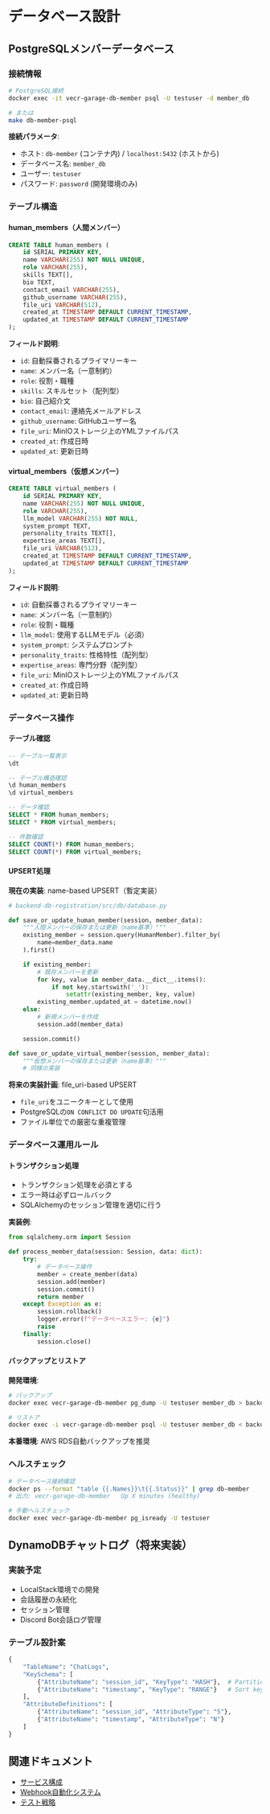 # データベース設計

## PostgreSQLメンバーデータベース

### 接続情報

```bash
# PostgreSQL接続
docker exec -it vecr-garage-db-member psql -U testuser -d member_db

# または
make db-member-psql
```

**接続パラメータ**:
- ホスト: `db-member` (コンテナ内) / `localhost:5432` (ホストから)
- データベース名: `member_db`
- ユーザー: `testuser`
- パスワード: `password` (開発環境のみ)

### テーブル構造

#### human_members（人間メンバー）

```sql
CREATE TABLE human_members (
    id SERIAL PRIMARY KEY,
    name VARCHAR(255) NOT NULL UNIQUE,
    role VARCHAR(255),
    skills TEXT[],
    bio TEXT,
    contact_email VARCHAR(255),
    github_username VARCHAR(255),
    file_uri VARCHAR(512),
    created_at TIMESTAMP DEFAULT CURRENT_TIMESTAMP,
    updated_at TIMESTAMP DEFAULT CURRENT_TIMESTAMP
);
```

**フィールド説明**:
- `id`: 自動採番されるプライマリーキー
- `name`: メンバー名（一意制約）
- `role`: 役割・職種
- `skills`: スキルセット（配列型）
- `bio`: 自己紹介文
- `contact_email`: 連絡先メールアドレス
- `github_username`: GitHubユーザー名
- `file_uri`: MinIOストレージ上のYMLファイルパス
- `created_at`: 作成日時
- `updated_at`: 更新日時

#### virtual_members（仮想メンバー）

```sql
CREATE TABLE virtual_members (
    id SERIAL PRIMARY KEY,
    name VARCHAR(255) NOT NULL UNIQUE,
    role VARCHAR(255),
    llm_model VARCHAR(255) NOT NULL,
    system_prompt TEXT,
    personality_traits TEXT[],
    expertise_areas TEXT[],
    file_uri VARCHAR(512),
    created_at TIMESTAMP DEFAULT CURRENT_TIMESTAMP,
    updated_at TIMESTAMP DEFAULT CURRENT_TIMESTAMP
);
```

**フィールド説明**:
- `id`: 自動採番されるプライマリーキー
- `name`: メンバー名（一意制約）
- `role`: 役割・職種
- `llm_model`: 使用するLLMモデル（必須）
- `system_prompt`: システムプロンプト
- `personality_traits`: 性格特性（配列型）
- `expertise_areas`: 専門分野（配列型）
- `file_uri`: MinIOストレージ上のYMLファイルパス
- `created_at`: 作成日時
- `updated_at`: 更新日時

### データベース操作

#### テーブル確認

```sql
-- テーブル一覧表示
\dt

-- テーブル構造確認
\d human_members
\d virtual_members

-- データ確認
SELECT * FROM human_members;
SELECT * FROM virtual_members;

-- 件数確認
SELECT COUNT(*) FROM human_members;
SELECT COUNT(*) FROM virtual_members;
```

#### UPSERT処理

**現在の実装**: name-based UPSERT（暫定実装）

```python
# backend-db-registration/src/db/database.py

def save_or_update_human_member(session, member_data):
    """人間メンバーの保存または更新（name基準）"""
    existing_member = session.query(HumanMember).filter_by(
        name=member_data.name
    ).first()

    if existing_member:
        # 既存メンバーを更新
        for key, value in member_data.__dict__.items():
            if not key.startswith('_'):
                setattr(existing_member, key, value)
        existing_member.updated_at = datetime.now()
    else:
        # 新規メンバーを作成
        session.add(member_data)

    session.commit()

def save_or_update_virtual_member(session, member_data):
    """仮想メンバーの保存または更新（name基準）"""
    # 同様の実装
```

**将来の実装計画**: file_uri-based UPSERT

- `file_uri`をユニークキーとして使用
- PostgreSQLの`ON CONFLICT DO UPDATE`句活用
- ファイル単位での厳密な重複管理

### データベース運用ルール

#### トランザクション処理

- トランザクション処理を必須とする
- エラー時は必ずロールバック
- SQLAlchemyのセッション管理を適切に行う

**実装例**:
```python
from sqlalchemy.orm import Session

def process_member_data(session: Session, data: dict):
    try:
        # データベース操作
        member = create_member(data)
        session.add(member)
        session.commit()
        return member
    except Exception as e:
        session.rollback()
        logger.error(f"データベースエラー: {e}")
        raise
    finally:
        session.close()
```

#### バックアップとリストア

**開発環境**:
```bash
# バックアップ
docker exec vecr-garage-db-member pg_dump -U testuser member_db > backup.sql

# リストア
docker exec -i vecr-garage-db-member psql -U testuser member_db < backup.sql
```

**本番環境**: AWS RDS自動バックアップを推奨

### ヘルスチェック

```bash
# データベース接続確認
docker ps --format "table {{.Names}}\t{{.Status}}" | grep db-member
# 出力: vecr-garage-db-member   Up X minutes (healthy)

# 手動ヘルスチェック
docker exec vecr-garage-db-member pg_isready -U testuser
```

## DynamoDBチャットログ（将来実装）

### 実装予定

- LocalStack環境での開発
- 会話履歴の永続化
- セッション管理
- Discord Bot会話ログ管理

### テーブル設計案

```python
{
    "TableName": "ChatLogs",
    "KeySchema": [
        {"AttributeName": "session_id", "KeyType": "HASH"},  # Partition key
        {"AttributeName": "timestamp", "KeyType": "RANGE"}   # Sort key
    ],
    "AttributeDefinitions": [
        {"AttributeName": "session_id", "AttributeType": "S"},
        {"AttributeName": "timestamp", "AttributeType": "N"}
    ]
}
```

## 関連ドキュメント

- [サービス構成](services.md)
- [Webhook自動化システム](webhook-automation.md)
- [テスト戦略](../development/testing.md)
